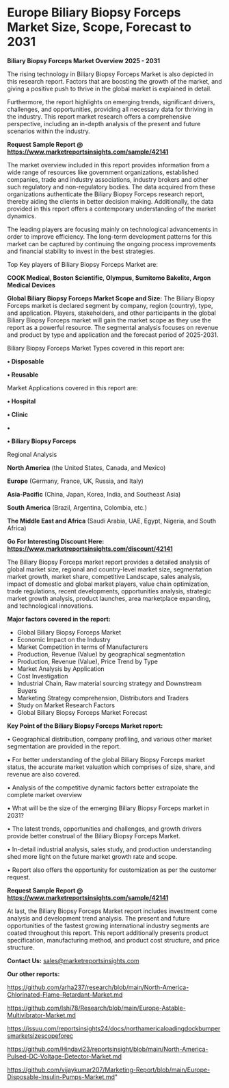 # Europe Biliary Biopsy Forceps Market Size, Scope, Forecast to 2031

<Strong> Biliary Biopsy Forceps Market Overview 2025 - 2031</strong>

The rising technology in Biliary Biopsy Forceps Market is also depicted in this research report. Factors that are boosting the growth of the market, and giving a positive push to thrive in the global market is explained in detail.

Furthermore, the report highlights on emerging trends, significant drivers, challenges, and opportunities, providing all necessary data for thriving in the industry. This report market research offers a comprehensive perspective, including an in-depth analysis of the present and future scenarios within the industry.

<strong>Request Sample Report @ <a href=https://www.marketreportsinsights.com/sample/42141>https://www.marketreportsinsights.com/sample/42141</a></strong>

The market overview included in this report provides information from a wide range of resources like government organizations, established companies, trade and industry associations, industry brokers and other such regulatory and non-regulatory bodies. The data acquired from these organizations authenticate the Biliary Biopsy Forceps research report, thereby aiding the clients in better decision making. Additionally, the data provided in this report offers a contemporary understanding of the market dynamics.

The leading players are focusing mainly on technological advancements in order to improve efficiency. The long-term development patterns for this market can be captured by continuing the ongoing process improvements and financial stability to invest in the best strategies.

Top Key players of Biliary Biopsy Forceps Market are:

<strong>COOK Medical, Boston Scientific, Olympus, Sumitomo Bakelite, Argon Medical Devices</strong>

<strong><b>Global Biliary Biopsy Forceps Market Scope and Size:</b></strong>
The Biliary Biopsy Forceps market is declared segment by company, region (country), type, and application. Players, stakeholders, and other participants in the global Biliary Biopsy Forceps market will gain the market scope as they use the report as a powerful resource. The segmental analysis focuses on revenue and product by type and application and the forecast period of 2025-2031.

Biliary Biopsy Forceps Market Types covered in this report are:

<strong>•  Disposable

•  Reusable</strong>

Market Applications covered in this report are:

<strong>•  Hospital

•  Clinic

•  

•  Biliary Biopsy Forceps</strong> 

Regional Analysis

<strong>North America</strong> (the United States, Canada, and Mexico)

<strong>Europe</strong> (Germany, France, UK, Russia, and Italy)

<strong>Asia-Pacific</strong> (China, Japan, Korea, India, and Southeast Asia)

<strong>South America</strong> (Brazil, Argentina, Colombia, etc.)

<strong>The Middle East and Africa</strong> (Saudi Arabia, UAE, Egypt, Nigeria, and South Africa)

<strong>Go For Interesting Discount Here: <a href=https://www.marketreportsinsights.com/discount/42141>https://www.marketreportsinsights.com/discount/42141</a></strong>

The Biliary Biopsy Forceps market report provides a detailed analysis of global market size, regional and country-level market size, segmentation market growth, market share, competitive Landscape, sales analysis, impact of domestic and global market players, value chain optimization, trade regulations, recent developments, opportunities analysis, strategic market growth analysis, product launches, area marketplace expanding, and technological innovations.

<strong><b>Major factors covered in the report:</b></strong>
<ul>
  <li>Global Biliary Biopsy Forceps Market </li>
  <li>Economic Impact on the Industry</li>
  <li>Market Competition in terms of Manufacturers</li>
  <li>Production, Revenue (Value) by geographical segmentation</li>
  <li>Production, Revenue (Value), Price Trend by Type</li>
  <li>Market Analysis by Application</li>
  <li>Cost Investigation</li>
  <li>Industrial Chain, Raw material sourcing strategy and Downstream Buyers</li>
  <li>Marketing Strategy comprehension, Distributors and Traders</li>
  <li>Study on Market Research Factors</li>
  <li>Global Biliary Biopsy Forceps Market Forecast</li>
</ul>

<strong><b>Key Point of the Biliary Biopsy Forceps Market report:</b></strong>

• Geographical distribution, company profiling, and various other market segmentation are provided in the report.

• For better understanding of the global Biliary Biopsy Forceps market status, the accurate market valuation which comprises of size, share, and revenue are also covered.

• Analysis of the competitive dynamic factors better extrapolate the complete market overview

• What will be the size of the emerging Biliary Biopsy Forceps market in 2031?

• The latest trends, opportunities and challenges, and growth drivers provide better construal of the Biliary Biopsy Forceps Market.

• In-detail industrial analysis, sales study, and production understanding shed more light on the future market growth rate and scope.

• Report also offers the opportunity for customization as per the customer request.

<strong>Request Sample Report @ <a href=https://www.marketreportsinsights.com/sample/42141>https://www.marketreportsinsights.com/sample/42141</a></strong>

At last, the Biliary Biopsy Forceps Market report includes investment come analysis and development trend analysis. The present and future opportunities of the fastest growing international industry segments are coated throughout this report. This report additionally presents product specification, manufacturing method, and product cost structure, and price structure.

<strong>Contact Us:</strong>
sales@marketreportsinsights.com

<strong>Our other reports:</strong>

<a href=https://github.com/arha237/research/blob/main/North-America-Chlorinated-Flame-Retardant-Market.md>https://github.com/arha237/research/blob/main/North-America-Chlorinated-Flame-Retardant-Market.md</a>

<a href=https://github.com/Ishi78/Research/blob/main/Europe-Astable-Multivibrator-Market.md>https://github.com/Ishi78/Research/blob/main/Europe-Astable-Multivibrator-Market.md</a>

<a href=https://issuu.com/reportsinsights24/docs/northamericaloadingdockbumpersmarketsizescopeforec>https://issuu.com/reportsinsights24/docs/northamericaloadingdockbumpersmarketsizescopeforec</a>

<a href=https://github.com/Hindavi23/reportsinsight/blob/main/North-America-Pulsed-DC-Voltage-Detector-Market.md>https://github.com/Hindavi23/reportsinsight/blob/main/North-America-Pulsed-DC-Voltage-Detector-Market.md</a>

<a href=https://github.com/vijaykumar207/Marketing-Report/blob/main/Europe-Disposable-Insulin-Pumps-Market.md>https://github.com/vijaykumar207/Marketing-Report/blob/main/Europe-Disposable-Insulin-Pumps-Market.md</a>"
